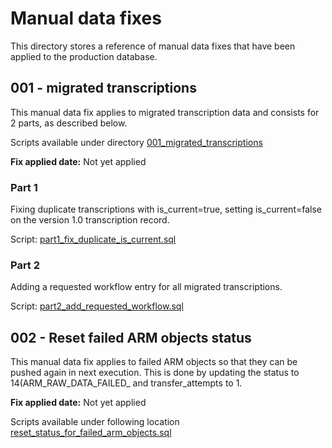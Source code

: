 # Manual data fixes

This directory stores a reference of manual data fixes that have been applied to the production database.

## 001 - migrated transcriptions

This manual data fix applies to migrated transcription data and consists for 2 parts, as described below.

Scripts available under directory [001_migrated_transcriptions](../manual-data-fixes/001_migrated_transcriptions)

**Fix applied date:** Not yet applied 

### Part 1

Fixing duplicate transcriptions with is_current=true, setting is_current=false on the version 1.0 transcription record.

Script: [part1_fix_duplicate_is_current.sql](../manual-data-fixes/001_migrated_transcriptions/part1_fix_duplicate_is_current.sql)

### Part 2

Adding a requested workflow entry for all migrated transcriptions.

Script: [part2_add_requested_workflow.sql](../manual-data-fixes/001_migrated_transcriptions/part2_add_requested_workflow.sql)

## 002 - Reset failed ARM objects status
This manual data fix applies to failed ARM objects so that they can be pushed again in next execution. This is done by updating the status to 14(ARM_RAW_DATA_FAILED_ and transfer_attempts to 1.

**Fix applied date:** Not yet applied

Scripts available under following location [reset_status_for_failed_arm_objects.sql](../manual-data-fixes/002_failed_arm_jobs_reset_status/reset_status_for_failed_arm_objects.sql)






